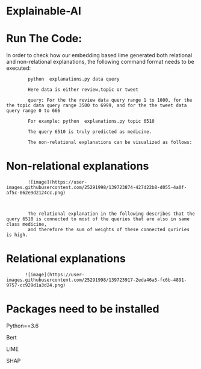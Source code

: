 # Explainable-AI

# Run The Code:

In order to check how our embedding based lime generated both relational and non-relational explanations, the following command format needs to be executed:


            python  explanations.py data query
            
            Here data is either review,topic or tweet
            
            query: For the the review data query range 1 to 1000, for the the topic data query range 3500 to 6999, and for the the tweet data query range 0 to 666
            
            For example: python  explanations.py topic 6510
            
            The query 6510 is truly predicted as medicine.
            
            The non-relational explanations can be visualized as follows:
            
  #  Non-relational explanations
            
            ![image](https://user-images.githubusercontent.com/25291998/139723874-427d22b8-d055-4a0f-af5c-062e9d2124cc.png)

            
            
            The relational explanation in the following describes that the query 6510 is connected to most of the queries that are also in same class medicine, 
            and therefore the sum of weights of these connected quriries is high.
            
   #  Relational explanations  
   
           ![image](https://user-images.githubusercontent.com/25291998/139723917-2eda46a5-fc6b-4891-9757-cc929d1a3d24.png)
            
# Packages need to be installed

Python==3.6

Bert

LIME

SHAP
